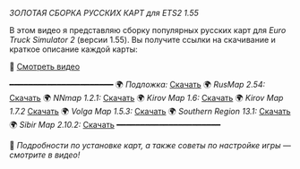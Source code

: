 *ЗОЛОТАЯ СБОРКА РУССКИХ КАРТ для ETS2 1.55*

В этом видео я представляю сборку популярных русских карт для *Euro Truck Simulator 2* (версии 1.55).
Вы получите ссылки на скачивание и краткое описание каждой карты:

🎥 [Смотреть видео](https://youtu.be/_QFtoYV87vo?si=zZt9fFuco4ne_CBH)

━━━━━━━━━━━━━━━━━━━━━━
🌍 *Подложка:* [Скачать](https://clck.ru/3LopiX)
🌍 *RusMap 2.54:* [Скачать](https://sharemods.com/txon6v5kdcco/RusMap_v2.54.zip.html)
🌍 *NNmap 1.2.1:* [Скачать](https://sharemods.com/zb4ex2yn4ofn/nnmap121.scs.html)
🌍 *Kirov Map 1.6:* [Скачать](https://vk.com/wall-202599694_2666)
🌍 *Kirov Map 1.7.2* [Скачать](https://vk.com/wall-202599694_3441)
🌍 *Volga Map 1.5.3:* [Скачать](https://sharemods.com/t6apnjzlg9fb/VolgaMap_1_5_3.scs.html)
🌍 *Southern Region 13.1:* [Скачать](https://sharemods.com/72tqnfm76wxy/SRMod_v13_1.scs.html)
🌍 *Sibir Map 2.10.2:* [Скачать](https://sharemods.com/r6x9mlf2hvzy/sibirmap2102.scs.html)
━━━━━━━━━━━━━━━━━━━━━━

🔧 *Подробности по установке карт, а также советы по настройке игры — смотрите в видео!*
